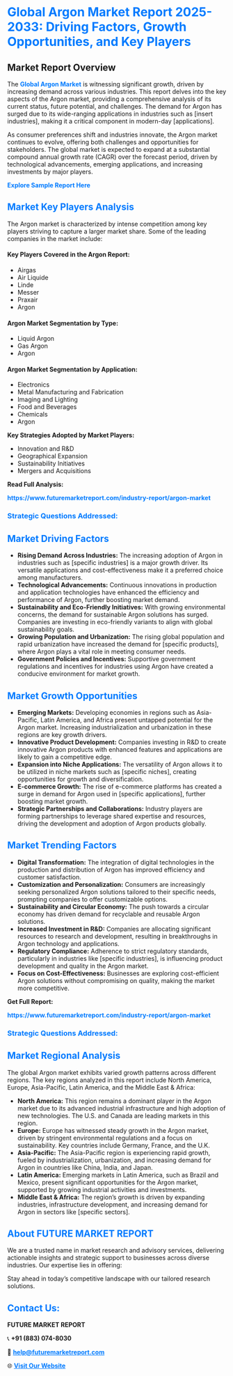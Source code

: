 <h1 style="color: #007BFF;">Global Argon Market Report 2025-2033: Driving Factors, Growth Opportunities, and Key Players</h1>

<section id="overview">
<h2>Market Report Overview</h2>
<p>The <a href="https://www.futuremarketreport.com/industry-report/argon-market" style="color: #007BFF; text-decoration: none;"><strong>Global Argon Market</strong></a> is witnessing significant growth, driven by increasing demand across various industries. This report delves into the key aspects of the Argon market, providing a comprehensive analysis of its current status, future potential, and challenges. The demand for Argon has surged due to its wide-ranging applications in industries such as [insert industries], making it a critical component in modern-day [applications].</p>
<p>As consumer preferences shift and industries innovate, the Argon market continues to evolve, offering both challenges and opportunities for stakeholders. The global market is expected to expand at a substantial compound annual growth rate (CAGR) over the forecast period, driven by technological advancements, emerging applications, and increasing investments by major players.</p>
</section>

<section id="overview">
<p><a href="https://www.futuremarketreport.com/request-sample/reportId=107459" style="color: #007BFF; text-decoration: none;"><strong>Explore Sample Report Here</strong></a></p>
</section>

<section id="key-players">
<h2 style="color: #007BFF;">Market Key Players Analysis</h2>
<p>The Argon market is characterized by intense competition among key players striving to capture a larger market share. Some of the leading companies in the market include:</p>
<h4>Key Players Covered in the Argon Report:</h4>
<ul><li>Airgas</li><li>Air Liquide</li><li>Linde</li><li>Messer</li><li>Praxair</li><li>Argon</li></ul>
<h4>Argon Market Segmentation by Type:</h4>
<ul><li>Liquid Argon</li><li>Gas Argon</li><li>Argon</li></ul>

<h4>Argon Market Segmentation by Application:</h4>
<ul><li>Electronics</li><li>Metal Manufacturing and Fabrication</li><li>Imaging and Lighting</li><li>Food and Beverages</li><li>Chemicals</li><li>Argon</li></ul>
<p><strong>Key Strategies Adopted by Market Players:</strong></p>
<ul>
<li>Innovation and R&D</li>
<li>Geographical Expansion</li>
<li>Sustainability Initiatives</li>
<li>Mergers and Acquisitions</li>
</ul>
</section>

<section>
<p><strong>Read Full Analysis: </strong></p><a href="https://www.futuremarketreport.com/industry-report/argon-market" style="color: #007BFF; text-decoration: none;"><strong>https://www.futuremarketreport.com/industry-report/argon-market</strong></a>
<h3 style="color: #007BFF;">Strategic Questions Addressed:</h3>
</section>

<section id="driving-factors">
<h2 style="color: #007BFF;">Market Driving Factors</h2>
<ul>
<li><strong>Rising Demand Across Industries:</strong> The increasing adoption of Argon in industries such as [specific industries] is a major growth driver. Its versatile applications and cost-effectiveness make it a preferred choice among manufacturers.</li>
<li><strong>Technological Advancements:</strong> Continuous innovations in production and application technologies have enhanced the efficiency and performance of Argon, further boosting market demand.</li>
<li><strong>Sustainability and Eco-Friendly Initiatives:</strong> With growing environmental concerns, the demand for sustainable Argon solutions has surged. Companies are investing in eco-friendly variants to align with global sustainability goals.</li>
<li><strong>Growing Population and Urbanization:</strong> The rising global population and rapid urbanization have increased the demand for [specific products], where Argon plays a vital role in meeting consumer needs.</li>
<li><strong>Government Policies and Incentives:</strong> Supportive government regulations and incentives for industries using Argon have created a conducive environment for market growth.</li>
</ul>
</section>

<section id="growth-opportunities">
<h2 style="color: #007BFF;">Market Growth Opportunities</h2>
<ul>
<li><strong>Emerging Markets:</strong> Developing economies in regions such as Asia-Pacific, Latin America, and Africa present untapped potential for the Argon market. Increasing industrialization and urbanization in these regions are key growth drivers.</li>
<li><strong>Innovative Product Development:</strong> Companies investing in R&D to create innovative Argon products with enhanced features and applications are likely to gain a competitive edge.</li>
<li><strong>Expansion into Niche Applications:</strong> The versatility of Argon allows it to be utilized in niche markets such as [specific niches], creating opportunities for growth and diversification.</li>
<li><strong>E-commerce Growth:</strong> The rise of e-commerce platforms has created a surge in demand for Argon used in [specific applications], further boosting market growth.</li>
<li><strong>Strategic Partnerships and Collaborations:</strong> Industry players are forming partnerships to leverage shared expertise and resources, driving the development and adoption of Argon products globally.</li>
</ul>
</section>

<section id="trending-factors">
<h2 style="color: #007BFF;">Market Trending Factors</h2>
<ul>
<li><strong>Digital Transformation:</strong> The integration of digital technologies in the production and distribution of Argon has improved efficiency and customer satisfaction.</li>
<li><strong>Customization and Personalization:</strong> Consumers are increasingly seeking personalized Argon solutions tailored to their specific needs, prompting companies to offer customizable options.</li>
<li><strong>Sustainability and Circular Economy:</strong> The push towards a circular economy has driven demand for recyclable and reusable Argon solutions.</li>
<li><strong>Increased Investment in R&D:</strong> Companies are allocating significant resources to research and development, resulting in breakthroughs in Argon technology and applications.</li>
<li><strong>Regulatory Compliance:</strong> Adherence to strict regulatory standards, particularly in industries like [specific industries], is influencing product development and quality in the Argon market.</li>
<li><strong>Focus on Cost-Effectiveness:</strong> Businesses are exploring cost-efficient Argon solutions without compromising on quality, making the market more competitive.</li>
</ul>
</section>

<section>
<p><strong>Get Full Report: </strong></p><a href="https://www.futuremarketreport.com/industry-report/argon-market" style="color: #007BFF; text-decoration: none;"><strong>https://www.futuremarketreport.com/industry-report/argon-market</strong></a>
<h3 style="color: #007BFF;">Strategic Questions Addressed:</h3>
</section>


<section id="regional-analysis">
<h2 style="color: #007BFF;">Market Regional Analysis</h2>
<p>The global Argon market exhibits varied growth patterns across different regions. The key regions analyzed in this report include North America, Europe, Asia-Pacific, Latin America, and the Middle East & Africa:</p>
<ul>
<li><strong>North America:</strong> This region remains a dominant player in the Argon market due to its advanced industrial infrastructure and high adoption of new technologies. The U.S. and Canada are leading markets in this region.</li>
<li><strong>Europe:</strong> Europe has witnessed steady growth in the Argon market, driven by stringent environmental regulations and a focus on sustainability. Key countries include Germany, France, and the U.K.</li>
<li><strong>Asia-Pacific:</strong> The Asia-Pacific region is experiencing rapid growth, fueled by industrialization, urbanization, and increasing demand for Argon in countries like China, India, and Japan.</li>
<li><strong>Latin America:</strong> Emerging markets in Latin America, such as Brazil and Mexico, present significant opportunities for the Argon market, supported by growing industrial activities and investments.</li>
<li><strong>Middle East & Africa:</strong> The region’s growth is driven by expanding industries, infrastructure development, and increasing demand for Argon in sectors like [specific sectors].</li>
</ul>
</section>

<footer>
<h2 style="color: #007BFF;">About FUTURE MARKET REPORT</h2>
<p>We are a trusted name in market research and advisory services, delivering actionable insights and strategic support to businesses across diverse industries. Our expertise lies in offering:</p>

<p>Stay ahead in today’s competitive landscape with our tailored research solutions.</p>

<h2 style="color: #007BFF;">Contact Us:</h2>
<p><strong>FUTURE MARKET REPORT</strong></p>
<p>📞 <strong>+91 (883) 074-8030</strong></p>
<p>📧 <strong><a href="mailto:help@futuremarketreport.com" style="color: #007BFF;">help@futuremarketreport.com</a></strong></p>
<p>🌐 <strong><a href="https://www.futuremarketreport.com/" style="color: #007BFF;">Visit Our Website</a></strong></p>
</footer>